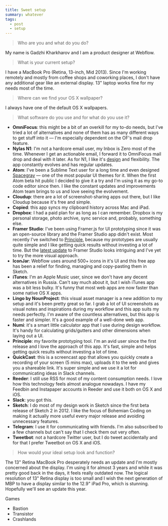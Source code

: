 ```yaml
---
title: Sweet setup
summary: whatever
tags:
  - post
  - setup
---
```


> Who are you and what do you do?

My name is Gadzhi Kharkharov and I am a product designer at Webflow.

> What is your current setup?

I have a MacBook Pro (Retina, 13-inch, Mid 2013). Since I'm working remotely and mostly from coffee shops and coworking places, I don't have any additional gear like an external display. 13" laptop works fine for my needs most of the time.

> Where can we find your OS X wallpaper?

I always have one of the default OS X wallpapers.

> What software do you use and for what do you use it?

- **OmniFocus**: this might be a bit of an overkill for my to-do needs, but I've tried a lot of alternatives and none of them has as many different ways to get stuff into it — I'm especially dependent on the OF's mail drop feature.
- **Nylas N1**: I'm not a hardcore email user, my Inbox is Zero most of the time. Whenever I get an actionable email, I forward it to OmniFocus mail drop and deal with it later. As for N1, I like it's [design][1] and flexibility. The app constantly evolves and has regular updates.
- **Atom**: I've been a Sublime Text user for a long time and even designed [Spacegray][2] — one of the most popular UI themes for it. When the first Atom beta hit public I decided to give it a try and I'm using it as my go-to code editor since then. I like the constant updates and improvements Atom team brings to us and love seeing the evolvement.
- **Cloudup**: there are a lot of screenshot-sharing apps out there, but I like Cloudup because it's free and simple.
- **Copied**: this app syncs my clipboard history across Mac and iPad.
- **Dropbox**: I had a paid plan for as long as I can remember. Dropbox is my personal storage, photo archive, sync service and, probably, something else.
- **Framer Studio**: I've been using Framer.js for UI prototyping since it was an open-source library and the Framer Studio app didn't exist. Most recently I've switched to [Principle][3], because my prototypes are usually quite simple and I like getting quick results without investing a lot of time. But the [latest update][4] to Framer Studio looks intriguing and I've yet to try the more visual approach.
- **IconJar**: Webflow uses around 500+ icons in it's UI and this free app has been a relief for finding, managing and copy-pasting them in Sketch.
- **iTunes**: I'm an Apple Music user, since we don't have any decent alternatives in Russia. Can't say much about it, but I wish iTunes app was a bit less bulky. It's funny that most web apps are now faster than some native OS X apps.
- **Lingo by NounProject**: this visual asset manager is a new addition to my setup and it's been pretty great so far. I grab a lot of UI screenshots as visual notes and inspirations during my workflow and this app suits my needs perfectly. I'm aware of the countless alternatives, but this app is faster and simpler. It's a good example of a well-done web app.
- **Numi**: it's a smart little calculator app that I use during design workflow. It's handy for calculating grids/gutters and other dimensions when laying out a UI.
- **Principle**: my favorite prototyping tool. I'm an avid user since the first release and I love the approach of this app. It's fast, simple and helps getting quick results without investing a lot of time.
- **QuickCast**: this is a screencast app that allows you quickly create a recording of your screen (5 mins max), uploads it to the web and gives you a shareable link. It's super simple and we use it a lot for communicating ideas in Slack channels.
- **Reeder**: I still use RSS for most of my content consumption needs. I love how this technology feels almost analogue nowadays. I have my Feedbin and Instapaper accounts in Reeder and use it both on OS X and iOS.
- **Slack**: you got this.
- **Sketch**: I do most of my design work in Sketch since the first beta release of Sketch 2 in 2012. I like the focus of Bohemian Coding on making it actually more useful every major release and avoiding unnecessary features.
- **Telegram**: I use it for communicating with friends. I'm also subscribed to a few channels but can't say that I check them out very often.
- **Tweetbot**: not a hardcore Twitter user, but I do tweet accidentally and for that I prefer Tweetbot on OS X and iOS.

> How would your ideal setup look and function?

The 13" Retina MacBook Pro desperately needs an update and I'm mostly concerned about the display. I'm using it for almost 3 years and while it was pretty good back in the days, it feels really outdated now. The logical resolution of 13" Retina display is too small and I wish the next generation of MBP to have a display similar to the 12.9" iPad Pro, which is stunning. Hopefully we'll see an update this year.

Games

- Bastion
- Transistor
- Crashlands

[1]: https://dribbble.com/nylas
[2]: https://github.com/kkga/spacegray
[3]: http://principleformac.com/
[4]: http://blog.framerjs.com/posts/introducing-the-new-framer.html

